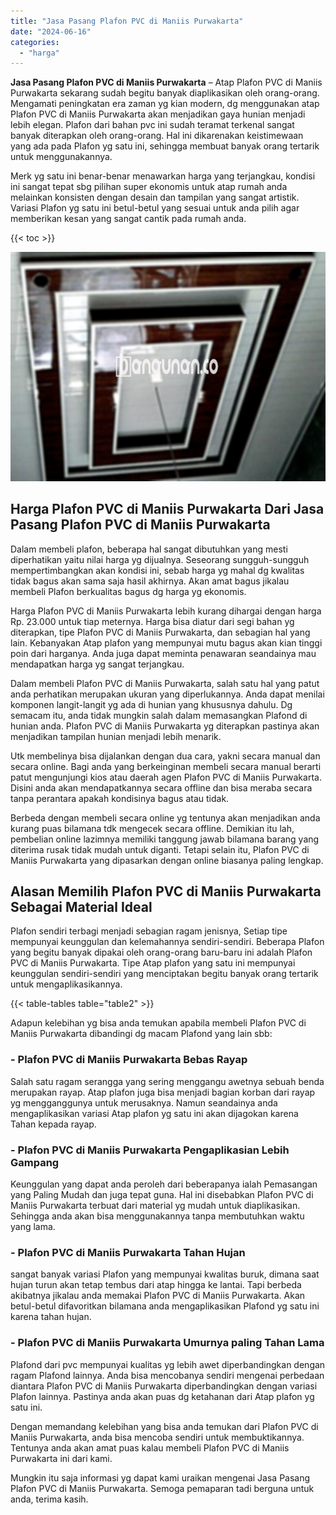 ```yaml
---
title: "Jasa Pasang Plafon PVC di Maniis Purwakarta"
date: "2024-06-16"
categories: 
  - "harga"
---
```


**Jasa Pasang Plafon PVC di Maniis Purwakarta** – Atap Plafon PVC di Maniis Purwakarta sekarang sudah begitu banyak diaplikasikan oleh orang-orang. Mengamati peningkatan era zaman yg kian modern, dg menggunakan atap Plafon PVC di Maniis Purwakarta akan menjadikan gaya hunian menjadi lebih elegan. Plafon dari bahan pvc ini sudah teramat terkenal sangat banyak diterapkan oleh orang-orang. Hal ini dikarenakan keistimewaan yang ada pada Plafon yg satu ini, sehingga membuat banyak orang tertarik untuk menggunakannya.

Merk yg satu ini benar-benar menawarkan harga yang terjangkau, kondisi ini sangat tepat sbg pilihan super ekonomis untuk atap rumah anda melainkan konsisten dengan desain dan tampilan yang sangat artistik. Variasi Plafon yg satu ini betul-betul yang sesuai untuk anda pilih agar memberikan kesan yang sangat cantik pada rumah anda.

{{< toc >}}

![Jasa Pasang Plafon PVC di Maniis Purwakarta](/images/flafond-pvc-murah10.png)

## Harga Plafon PVC di Maniis Purwakarta Dari Jasa Pasang Plafon PVC di Maniis Purwakarta

Dalam membeli plafon, beberapa hal sangat dibutuhkan yang mesti diperhatikan yaitu nilai harga yg dijualnya. Seseorang sungguh-sungguh mempertimbangkan akan kondisi ini, sebab harga yg mahal dg kwalitas tidak bagus akan sama saja hasil akhirnya. Akan amat bagus jikalau membeli Plafon berkualitas bagus dg harga yg ekonomis.

Harga Plafon PVC di Maniis Purwakarta lebih kurang dihargai dengan harga Rp. 23.000 untuk tiap meternya. Harga bisa diatur dari segi bahan yg diterapkan, tipe Plafon PVC di Maniis Purwakarta, dan sebagian hal yang lain. Kebanyakan Atap plafon yang mempunyai mutu bagus akan kian tinggi poin dari harganya. Anda juga dapat meminta penawaran seandainya mau mendapatkan harga yg sangat terjangkau.

Dalam membeli Plafon PVC di Maniis Purwakarta, salah satu hal yang patut anda perhatikan merupakan ukuran yang diperlukannya. Anda dapat menilai komponen langit-langit yg ada di hunian yang khususnya dahulu. Dg semacam itu, anda tidak mungkin salah dalam memasangkan Plafond di hunian anda. Plafon PVC di Maniis Purwakarta yg diterapkan pastinya akan menjadikan tampilan hunian menjadi lebih menarik.

Utk membelinya bisa dijalankan dengan dua cara, yakni secara manual dan secara online. Bagi anda yang berkeinginan membeli secara manual berarti patut mengunjungi kios atau daerah agen Plafon PVC di Maniis Purwakarta. Disini anda akan mendapatkannya secara offline dan bisa meraba secara tanpa perantara apakah kondisinya bagus atau tidak.

Berbeda dengan membeli secara online yg tentunya akan menjadikan anda kurang puas bilamana tdk mengecek secara offline. Demikian itu lah, pembelian online lazimnya memiliki tanggung jawab bilamana barang yang diterima rusak tidak mudah untuk diganti. Tetapi selain itu, Plafon PVC di Maniis Purwakarta yang dipasarkan dengan online biasanya paling lengkap.

## Alasan Memilih Plafon PVC di Maniis Purwakarta Sebagai Material Ideal

Plafon sendiri terbagi menjadi sebagian ragam jenisnya, Setiap tipe mempunyai keunggulan dan kelemahannya sendiri-sendiri. Beberapa Plafon yang begitu banyak dipakai oleh orang-orang baru-baru ini adalah Plafon PVC di Maniis Purwakarta. Tipe Atap plafon yang satu ini mempunyai keunggulan sendiri-sendiri yang menciptakan begitu banyak orang tertarik untuk mengaplikasikannya.

{{< table-tables table="table2" >}}

Adapun kelebihan yg bisa anda temukan apabila membeli Plafon PVC di Maniis Purwakarta dibandingi dg macam Plafond yang lain sbb:

### \- Plafon PVC di Maniis Purwakarta Bebas Rayap

Salah satu ragam serangga yang sering menggangu awetnya sebuah benda merupakan rayap. Atap plafon juga bisa menjadi bagian korban dari rayap yg mengganggunya untuk merusaknya. Namun seandainya anda mengaplikasikan variasi Atap plafon yg satu ini akan dijagokan karena Tahan kepada rayap.

### \- Plafon PVC di Maniis Purwakarta Pengaplikasian Lebih Gampang

Keunggulan yang dapat anda peroleh dari beberapanya ialah Pemasangan yang Paling Mudah dan juga tepat guna. Hal ini disebabkan Plafon PVC di Maniis Purwakarta terbuat dari material yg mudah untuk diaplikasikan. Sehingga anda akan bisa menggunakannya tanpa membutuhkan waktu yang lama.

### \- Plafon PVC di Maniis Purwakarta Tahan Hujan

sangat banyak variasi Plafon yang mempunyai kwalitas buruk, dimana saat hujan turun akan tetap tembus dari atap hingga ke lantai. Tapi berbeda akibatnya jikalau anda memakai Plafon PVC di Maniis Purwakarta. Akan betul-betul difavoritkan bilamana anda mengaplikasikan Plafond yg satu ini karena tahan hujan.

### \- Plafon PVC di Maniis Purwakarta Umurnya paling Tahan Lama

Plafond dari pvc mempunyai kualitas yg lebih awet diperbandingkan dengan ragam Plafond lainnya. Anda bisa mencobanya sendiri mengenai perbedaan diantara Plafon PVC di Maniis Purwakarta diperbandingkan dengan variasi Plafon lainnya. Pastinya anda akan puas dg ketahanan dari Atap plafon yg satu ini.

Dengan memandang kelebihan yang bisa anda temukan dari Plafon PVC di Maniis Purwakarta, anda bisa mencoba sendiri untuk membuktikannya. Tentunya anda akan amat puas kalau membeli Plafon PVC di Maniis Purwakarta ini dari kami.

Mungkin itu saja informasi yg dapat kami uraikan mengenai Jasa Pasang Plafon PVC di Maniis Purwakarta. Semoga pemaparan tadi berguna untuk anda, terima kasih.
